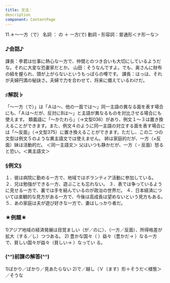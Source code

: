 ```yaml
---
title: 文法：
description
component: ContentPage
---
```



11.＊～一方（で）
名詞 ： の ＋ 一方(で)
動詞・形容詞：普通形＜ナ形ーな＞  

### ♪会話♪
課長：李君は仕事に熱心な一方で、仲間とのつき合いも大切にしているようだな。それに大変な恐妻家だとか。
山田：そうなんですよ。でも、奥さんに財布の紐を握られ、頭が上がらないというもっぱらの噂です。
課長：はっは、それが夫婦円満の秘訣さ。夫婦で力を合わせて、将来に備えているわけだ。

### ♯解説♭
「～一方（で）」は「Ａは～、他の一面では～」同一主語の異なる面を表す場合にも、「Ａは～だが、反対にBは～」と主語が異なるものを対比させる場合にも使えます。
類義語に「～かたわら」（→文型036）があり、例文１～３は置き換えることができます。また、例文４のように同一主語の対立する面を表す場合には「～反面」（→文型375）に置き換えることができます。ただし、この二 つの文型は例文５のような異主語文では使えません。
姉は家庭的だが、一方（×反面）妹は活動的だ。 ＜同一主語文＞ 父はいつも静かだが、一方（・反面）怒ると恐い。＜異主語文＞

### §例文§
１．彼は病院に勤める一方で、地域ではボランティア活動に参加している。
２．兄は勉強ができる一方、遊ぶことも忘れない。
３．表では争っているように見せる一方で、裏では手を結んでいるのが政治の世界だ。
４．日本経済については楽観的な見方がある一方で、今後は高成長は望めないという見方もある。
５．あの家庭は夫が遊び好きな一方で、妻はしっかり者だ。

### ★例題★
1)アジア地域の経済発展は目覚ましい（が／のに）、（一方／反面）、所得格差が拡大（する／し）つつある。
2) 豊かな国々（ ）益々（豊かだ→ ）なる一方で、貧しい国々が益々（貧しい→ ）なってい
る。      

### (^^)前課の解答(^^)
1)ばかり／ばかり／見あたらない
2)で／越し（Ｖ〔ます〕形＋そうだ＜様態＞／そうな
